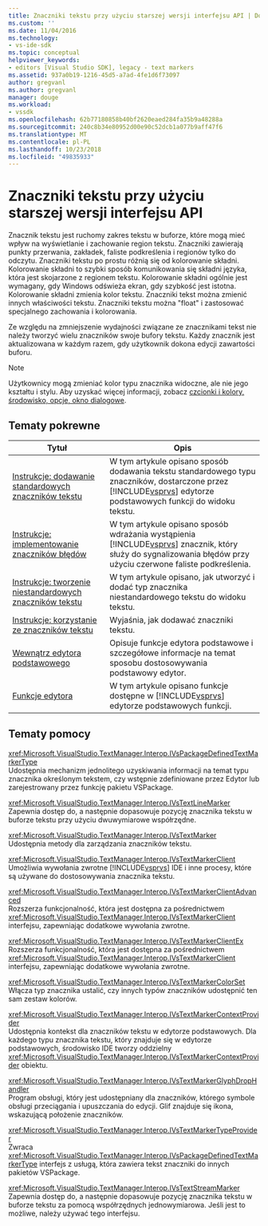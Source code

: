 ```yaml
---
title: Znaczniki tekstu przy użyciu starszej wersji interfejsu API | Dokumentacja firmy Microsoft
ms.custom: ''
ms.date: 11/04/2016
ms.technology:
- vs-ide-sdk
ms.topic: conceptual
helpviewer_keywords:
- editors [Visual Studio SDK], legacy - text markers
ms.assetid: 937a0b19-1216-45d5-a7ad-4fe1d6f73097
author: gregvanl
ms.author: gregvanl
manager: douge
ms.workload:
- vssdk
ms.openlocfilehash: 62b77180858b40bf2620eaed284fa35b9a48288a
ms.sourcegitcommit: 240c8b34e80952d00e90c52dcb1a077b9aff47f6
ms.translationtype: MT
ms.contentlocale: pl-PL
ms.lasthandoff: 10/23/2018
ms.locfileid: "49835933"
---
```

# <a name="using-text-markers-with-the-legacy-api"></a>Znaczniki tekstu przy użyciu starszej wersji interfejsu API
Znacznik tekstu jest ruchomy zakres tekstu w buforze, które mogą mieć wpływ na wyświetlanie i zachowanie region tekstu. Znaczniki zawierają punkty przerwania, zakładek, faliste podkreślenia i regionów tylko do odczytu. Znaczniki tekstu po prostu różnią się od kolorowanie składni. Kolorowanie składni to szybki sposób komunikowania się składni języka, która jest skojarzone z regionem tekstu. Kolorowanie składni ogólnie jest wymagany, gdy Windows odświeża ekran, gdy szybkość jest istotna. Kolorowanie składni zmienia kolor tekstu. Znaczniki tekst można zmienić innych właściwości tekstu. Znaczniki tekstu można "float" i zastosować specjalnego zachowania i kolorowania.  
  
 Ze względu na zmniejszenie wydajności związane ze znacznikami tekst nie należy tworzyć wielu znaczników swoje bufory tekstu. Każdy znacznik jest aktualizowana w każdym razem, gdy użytkownik dokona edycji zawartości buforu.  
  
> [!NOTE]
>  Użytkownicy mogą zmieniać kolor typu znacznika widoczne, ale nie jego kształtu i stylu. Aby uzyskać więcej informacji, zobacz [czcionki i kolory, środowisko, opcje, okno dialogowe](../ide/reference/fonts-and-colors-environment-options-dialog-box.md).  
  
## <a name="related-topics"></a>Tematy pokrewne  
  
| Tytuł | Opis |
| - | - |
| [Instrukcje: dodawanie standardowych znaczników tekstu](../extensibility/how-to-add-standard-text-markers.md) | W tym artykule opisano sposób dodawania tekstu standardowego typu znaczników, dostarczone przez [!INCLUDE[vsprvs](../code-quality/includes/vsprvs_md.md)] edytorze podstawowych funkcji do widoku tekstu. |
| [Instrukcje: implementowanie znaczników błędów](../extensibility/how-to-implement-error-markers.md) | W tym artykule opisano sposób wdrażania wystąpienia [!INCLUDE[vsprvs](../code-quality/includes/vsprvs_md.md)] znacznik, który służy do sygnalizowania błędów przy użyciu czerwone faliste podkreślenia. |
| [Instrukcje: tworzenie niestandardowych znaczników tekstu](../extensibility/how-to-create-custom-text-markers.md) | W tym artykule opisano, jak utworzyć i dodać typ znacznika niestandardowego tekstu do widoku tekstu. |
| [Instrukcje: korzystanie ze znaczników tekstu](../extensibility/how-to-use-text-markers.md) | Wyjaśnia, jak dodawać znaczniki tekstu. |
| [Wewnątrz edytora podstawowego](../extensibility/inside-the-core-editor.md) | Opisuje funkcje edytora podstawowe i szczegółowe informacje na temat sposobu dostosowywania podstawowy edytor. |
| [Funkcje edytora](https://msdn.microsoft.com/library/bdac940d-1f14-4019-a01f-fd0bb3dc7198) | W tym artykule opisano funkcje dostępne w [!INCLUDE[vsprvs](../code-quality/includes/vsprvs_md.md)] edytorze podstawowych funkcji. |
  
## <a name="reference"></a>Tematy pomocy  
 <xref:Microsoft.VisualStudio.TextManager.Interop.IVsPackageDefinedTextMarkerType>  
 Udostępnia mechanizm jednolitego uzyskiwania informacji na temat typu znacznika określonym tekstem, czy wstępnie zdefiniowane przez Edytor lub zarejestrowany przez funkcję pakietu VSPackage.  
  
 <xref:Microsoft.VisualStudio.TextManager.Interop.IVsTextLineMarker>  
 Zapewnia dostęp do, a następnie dopasowuje pozycję znacznika tekstu w buforze tekstu przy użyciu dwuwymiarowe współrzędne.  
  
 <xref:Microsoft.VisualStudio.TextManager.Interop.IVsTextMarker>  
 Udostępnia metody dla zarządzania znaczników tekstu.  
  
 <xref:Microsoft.VisualStudio.TextManager.Interop.IVsTextMarkerClient>  
 Umożliwia wywołania zwrotne [!INCLUDE[vsprvs](../code-quality/includes/vsprvs_md.md)] IDE i inne procesy, które są używane do dostosowywania znacznika tekstu.  
  
 <xref:Microsoft.VisualStudio.TextManager.Interop.IVsTextMarkerClientAdvanced>  
 Rozszerza funkcjonalność, która jest dostępna za pośrednictwem <xref:Microsoft.VisualStudio.TextManager.Interop.IVsTextMarkerClient> interfejsu, zapewniając dodatkowe wywołania zwrotne.  
  
 <xref:Microsoft.VisualStudio.TextManager.Interop.IVsTextMarkerClientEx>  
 Rozszerza funkcjonalność, która jest dostępna za pośrednictwem <xref:Microsoft.VisualStudio.TextManager.Interop.IVsTextMarkerClient> interfejsu, zapewniając dodatkowe wywołania zwrotne.  
  
 <xref:Microsoft.VisualStudio.TextManager.Interop.IVsTextMarkerColorSet>  
 Włącza typ znacznika ustalić, czy innych typów znaczników udostępnić ten sam zestaw kolorów.  
  
 <xref:Microsoft.VisualStudio.TextManager.Interop.IVsTextMarkerContextProvider>  
 Udostępnia kontekst dla znaczników tekstu w edytorze podstawowych. Dla każdego typu znacznika tekstu, który znajduje się w edytorze podstawowych, środowisko IDE tworzy oddzielny <xref:Microsoft.VisualStudio.TextManager.Interop.IVsTextMarkerContextProvider> obiektu.  
  
 <xref:Microsoft.VisualStudio.TextManager.Interop.IVsTextMarkerGlyphDropHandler>  
 Program obsługi, który jest udostępniany dla znaczników, którego symbole obsługi przeciągania i upuszczania do edycji. Glif znajduje się ikona, wskazującą położenie znaczników.  
  
 <xref:Microsoft.VisualStudio.TextManager.Interop.IVsTextMarkerTypeProvider>  
 Zwraca <xref:Microsoft.VisualStudio.TextManager.Interop.IVsPackageDefinedTextMarkerType> interfejs z usługą, która zawiera tekst znaczniki do innych pakietów VSPackage.  
  
 <xref:Microsoft.VisualStudio.TextManager.Interop.IVsTextStreamMarker>  
 Zapewnia dostęp do, a następnie dopasowuje pozycję znacznika tekstu w buforze tekstu za pomocą współrzędnych jednowymiarowa. Jeśli jest to możliwe, należy używać tego interfejsu.